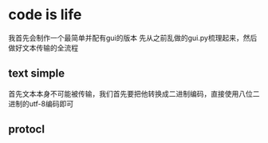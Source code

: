 # code is life
我首先会制作一个最简单并配有gui的版本
先从之前乱做的gui.py梳理起来，然后做好文本传输的全流程
## text simple
首先文本本身不可能被传输，我们首先要把他转换成二进制编码，直接使用八位二进制的utf-8编码即可
## protocl

